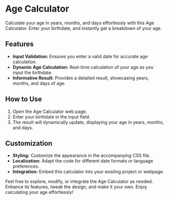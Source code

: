 # Age Calculator

Calculate your age in years, months, and days effortlessly with this Age Calculator. Enter your birthdate, and instantly get a breakdown of your age.

## Features

- **Input Validation:** Ensures you enter a valid date for accurate age calculation.
- **Dynamic Age Calculation:** Real-time calculation of your age as you input the birthdate.
- **Informative Result:** Provides a detailed result, showcasing years, months, and days of age.

## How to Use

1. Open the Age Calculator web page.
2. Enter your birthdate in the input field.
3. The result will dynamically update, displaying your age in years, months, and days.

## Customization

- **Styling:** Customize the appearance in the accompanying CSS file.
- **Localization:** Adapt the code for different date formats or language preferences.
- **Integration:** Embed this calculator into your existing project or webpage.

Feel free to explore, modify, or integrate the Age Calculator as needed. Enhance its features, tweak the design, and make it your own. Enjoy calculating your age effortlessly!
